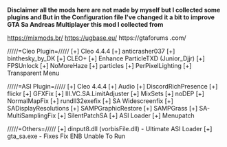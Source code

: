 **Disclaimer all the mods here are not made by myself but I collected some plugins and But in the
Configuration file I've changed it a bit to improve GTA Sa Andreas Multiplayer this mod I collected from**

https://mixmods.br/
https://ugbase.eu/
https://gtaforums .com/


/////=Cleo Plugin=/////
        [+] Cleo 4.4.4
        [+] anticrasher037
	[+] binthesky_by_DK
	[+] CLEO+
	[+] Enhance ParticleTXD (Junior_Djjr)
	[+] FPSUnlock
	[+] NoMoreHaze
	[+] particles
	[+] PerPixelLighting
	[+] Transparent Menu

/////=ASI Plugin=/////
        [+] Cleo 4.4.4
        [+] Audio
	[+] DiscordRichPresence
	[+] flickr
	[+] GFXFix
	[+] III.VC.SA.LimitAdjuster
	[+] MixSets
	[+] noDEP
	[+] NormalMapFix
	[+] rundll32exefix
	[+] SA Widescreenfix
	[+] SADisplayResolutions
	[+] SAMPGraphicRestore
	[+] SAMPGrass
	[+] SA-MultiSamplingFix
	[+] SilentPatchSA
	[+] ASI Loader
        [+] Menupatch
	
/////=Others=/////
        [+] dinput8.dll (vorbisFile.dll)    - Ultimate ASI Loader
	[+] gta_sa.exe                      - Fixes Fix ENB Unable To Run
